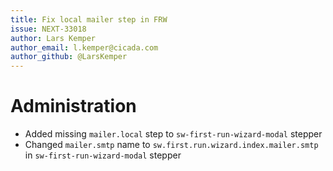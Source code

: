 ```yaml
---
title: Fix local mailer step in FRW
issue: NEXT-33018
author: Lars Kemper
author_email: l.kemper@cicada.com
author_github: @LarsKemper
---
```

# Administration
* Added missing `mailer.local` step to `sw-first-run-wizard-modal` stepper
* Changed `mailer.smtp` name to `sw.first.run.wizard.index.mailer.smtp` in `sw-first-run-wizard-modal` stepper
